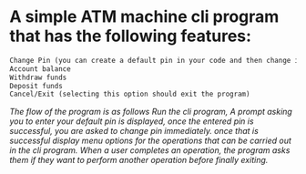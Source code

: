 # A simple ATM machine cli program that has the following features:

```markdown
Change Pin (you can create a default pin in your code and then change it in the function)
Account balance
Withdraw funds
Deposit funds
Cancel/Exit (selecting this option should exit the program)
```


*The flow of the program is as follows
Run the cli program, 
A prompt asking you to enter your default pin is displayed,
once the entered pin is successful, 
you are asked to change pin immediately.
once that is successful
display menu options for the operations that can be carried out in the cli program.
When a user completes an operation, the program asks them if they want to perform another operation before finally exiting.*
